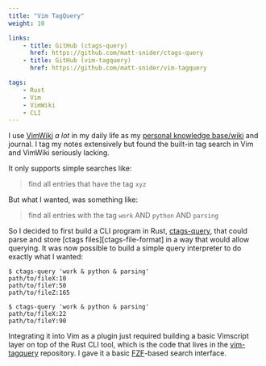 ```yaml
---
title: "Vim TagQuery"
weight: 10

links:
    - title: GitHub (ctags-query)
      href: https://github.com/matt-snider/ctags-query
    - title: GitHub (vim-tagquery)
      href: https://github.com/matt-snider/vim-tagquery

tags: 
    - Rust
    - Vim
    - VimWiki
    - CLI
---
```


I use [VimWiki][vimwiki] _a lot_ in my daily life as my [personal knowledge base/wiki][pkb] and journal. I tag my notes extensively but found the built-in tag search in Vim and VimWiki seriously lacking. 

<!--more-->

It only supports simple searches like:

> find all entries that have the tag `xyz`

But what I wanted, was something like:

> find all entries with the tag `work` AND `python` AND `parsing`

So I decided to first build a CLI program in Rust, [ctags-query][ctags-query], that could parse and store [ctags files][ctags-file-format] in a way that would allow querying. It  was now possible to build a simple query interpreter to do exactly what I wanted:

```
$ ctags-query 'work & python & parsing'
path/to/fileX:10
path/to/fileY:50
path/to/fileZ:165

$ ctags-query 'work & python & parsing'
path/to/fileX:22
path/to/fileY:90
```

Integrating it into Vim as a plugin just required building a basic Vimscript layer on top of the Rust CLI tool, which is the code that lives in the [vim-tagquery][vim-tagquery] repository. I gave it a basic [FZF][fzf]-based search interface.


[vimwiki]: https://github.com/vimwiki/vimwiki
[pkb]: https://en.wikipedia.org/wiki/Personal_knowledge_base
[ctags-query]: https://github.com/matt-snider/ctags-query
[vim-tagquery]: https://github.com/matt-snider/ctags-query
[ctags-file-spec]: http://ctags.sourceforge.net/ctags.html#TAG%20FILE%20FORMAT
[fzf]: http://ctags.sourceforge.net/ctags.html#TAG%20FILE%20FORMAT

